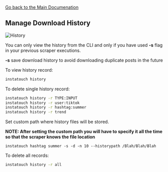 [Go back to the Main Documenation](https://github.com/drawrowfly/instagram-scraper/blob/master/README.md)

## Manage Download History

![History](https://i.imgur.com/VnDKh72.png)

You can only view the history from the CLI and only if you have used **-s** flag in your previous scraper executions.

**-s** save download history to avoid downloading duplicate posts in the future

To view history record:

```sh
instatouch history
```

To delete single history record:

```sh
instatouch history -r TYPE:INPUT
instatouch history -r user:tiktok
instatouch history -r hashtag:summer
instatouch history -r trend
```

Set custom path where history files will be stored.

**NOTE: After setting the custom path you will have to specify it all the time so that the scraper knows the file location**

```
instatouch hashtag summer -s -d -n 10 --historypath /Blah/Blah/Blah
```

To delete all records:

```sh
instatouch history -r all
```
